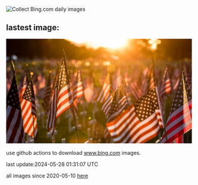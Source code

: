 ![Collect Bing.com daily images](https://github.com/counter2015/bing-daily-images/workflows/Collect%20Bing.com%20daily%20images/badge.svg)
## lastest image:
![](images/MemorialFlags.jpg)

use github actions to download www.bing.com images.

last update:2024-05-28 01:31:07 UTC

all images since 2020-05-10 [here](https://github.com/counter2015/bing-daily-images/tree/master/images) 
